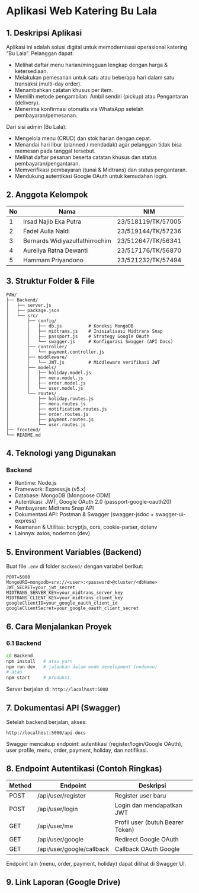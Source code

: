 # Aplikasi Web Katering Bu Lala

## 1. Deskripsi Aplikasi

Aplikasi ini adalah solusi digital untuk memodernisasi operasional katering “Bu Lala”. Pelanggan dapat:

- Melihat daftar menu harian/mingguan lengkap dengan harga & ketersediaan.
- Melakukan pemesanan untuk satu atau beberapa hari dalam satu transaksi (multi-day order).
- Menambahkan catatan khusus per item.
- Memilih metode pengambilan: Ambil sendiri (pickup) atau Pengantaran (delivery).
- Menerima konfirmasi otomatis via WhatsApp setelah pembayaran/pemesanan.

Dari sisi admin (Bu Lala):

- Mengelola menu (CRUD) dan stok harian dengan cepat.
- Menandai hari libur (planned / mendadak) agar pelanggan tidak bisa memesan pada tanggal tersebut.
- Melihat daftar pesanan beserta catatan khusus dan status pembayaran/pengantaran.
- Memverifikasi pembayaran (tunai & Midtrans) dan status pengantaran.
- Mendukung autentikasi Google OAuth untuk kemudahan login.

## 2. Anggota Kelompok

| No  | Nama                           | NIM                |
| --- | ------------------------------ | ------------------ |
| 1   | Irsad Najib Eka Putra          | 23/518119/TK/57005 |
| 2   | Fadel Aulia Naldi              | 23/519144/TK/57236 |
| 3   | Bernards Widiyazulfathirrochim | 23/512647/TK/56341 |
| 4   | Aurellya Ratna Dewanti         | 23/517176/TK/56870 |
| 5   | Hammam Priyandono              | 23/521232/TK/57494 |

## 3. Struktur Folder & File

```
PAW/
├── Backend/
│   ├── server.js
│   ├── package.json
│   └── src/
│       ├── config/
│       │   ├── db.js          # Koneksi MongoDB
│       │   ├── midtrans.js    # Inisialisasi Midtrans Snap
│       │   ├── passport.js    # Strategy Google OAuth
│       │   └── swagger.js     # Konfigurasi Swagger (API Docs)
│       ├── controller/
│       │   └── payment.controller.js
│       ├── middleware/
│       │   └── JWT.js         # Middleware verifikasi JWT
│       ├── models/
│       │   ├── holiday.model.js
│       │   ├── menu.model.js
│       │   ├── order.model.js
│       │   └── user.model.js
│       └── routes/
│           ├── holiday.routes.js
│           ├── menu.routes.js
│           ├── notification.routes.js
│           ├── order.routes.js
│           ├── payment.routes.js
│           └── user.routes.js
├── frontend/
└── README.md
```

## 4. Teknologi yang Digunakan

### Backend

- Runtime: Node.js
- Framework: Express.js (v5.x)
- Database: MongoDB (Mongoose ODM)
- Autentikasi: JWT, Google OAuth 2.0 (passport-google-oauth20)
- Pembayaran: Midtrans Snap API
- Dokumentasi API: Postman & Swagger (swagger-jsdoc + swagger-ui-express)
- Keamanan & Utilitas: bcryptjs, cors, cookie-parser, dotenv
- Lainnya: axios, nodemon (dev)

## 5. Environment Variables (Backend)

Buat file `.env` di folder `Backend/` dengan variabel berikut:

```
PORT=5000
MongoURI=mongodb+srv://<user>:<password>@cluster/<dbName>
JWT_SECRET=your_jwt_secret
MIDTRANS_SERVER_KEY=your_midtrans_server_key
MIDTRANS_CLIENT_KEY=your_midtrans_client_key
googleClientID=your_google_oauth_client_id
googleClientSecret=your_google_oauth_client_secret
```

## 6. Cara Menjalankan Proyek

### 6.1 Backend

```bash
cd Backend
npm install   # atau yarn
npm run dev   # jalankan dalam mode development (nodemon)
# atau
npm start     # produksi
```

Server berjalan di: `http://localhost:5000`

## 7. Dokumentasi API (Swagger)

Setelah backend berjalan, akses:

```
http://localhost:5000/api-docs
```

Swagger mencakup endpoint: autentikasi (register/login/Google OAuth), user profile, menu, order, payment, holiday, dan notifikasi.

## 8. Endpoint Autentikasi (Contoh Ringkas)

| Method | Endpoint                  | Deskripsi                        |
| ------ | ------------------------- | -------------------------------- |
| POST   | /api/user/register        | Register user baru               |
| POST   | /api/user/login           | Login dan mendapatkan JWT        |
| GET    | /api/user/me              | Profil user (butuh Bearer Token) |
| GET    | /api/user/google          | Redirect Google OAuth            |
| GET    | /api/user/google/callback | Callback OAuth Google            |

Endpoint lain (menu, order, payment, holiday) dapat dilihat di Swagger UI.

## 9. Link Laporan (Google Drive)

